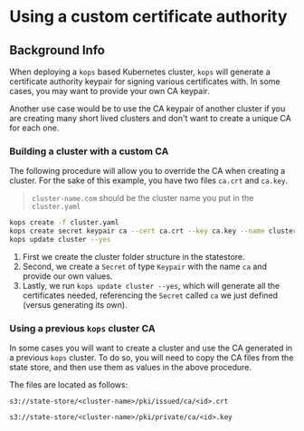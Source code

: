 # Using a custom certificate authority

## Background Info

When deploying a `kops` based Kubernetes cluster, `kops` will generate a certificate authority keypair for signing
various certificates with. In some cases, you may want to provide your own CA keypair.

Another use case would be to use the CA keypair of another cluster if you are creating many
short lived clusters and don't want to create a unique CA for each one.

### Building a cluster with a custom CA

The following procedure will allow you to override the CA when creating a cluster. For the sake of this example, you have two files
`ca.crt` and `ca.key`. 

>`cluster-name.com` should be the cluster name you put in the `cluster.yaml`

```bash
kops create -f cluster.yaml
kops create secret keypair ca --cert ca.crt --key ca.key --name cluster-name.com
kops update cluster --yes
```

1. First we create the cluster folder structure in the statestore.
2. Second, we create a `Secret` of type `Keypair` with the name `ca` and provide our own values.
3. Lastly, we run `kops update cluster --yes`, which will generate all the certificates needed, referencing the `Secret` called `ca` we just defined (versus generating its own).

### Using a previous `kops` cluster CA

In some cases you will want to create a cluster and use the CA generated in a previous `kops` cluster.
To do so, you will need to copy the CA files from the state store, and then use them as values in the above procedure.

The files are located as follows:

`s3://state-store/<cluster-name>/pki/issued/ca/<id>.crt`

`s3://state-store/<cluster-name>/pki/private/ca/<id>.key`
